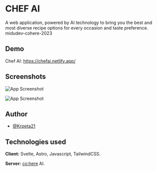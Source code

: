 
# CHEF AI

A web application, powered by AI technology to bring you the best and most diverse recipe options for every occasion and taste preference.
midudev-cohere-2023

## Demo

Chef AI: https://chefai.netlify.app/


## Screenshots

![App Screenshot](https://i.postimg.cc/g2PFpvNv/CHEFAI1.png)

![App Screenshot](https://i.postimg.cc/mgNxgt5K/CHEFAI2.png)

## Author

- [@Krpeta21](https://github.com/Krpeta21)


## Technologies used

**Client:** Svelte, Astro, Javascript, TailwindCSS.

**Server:** [co:here](https://cohere.ai/) AI.

